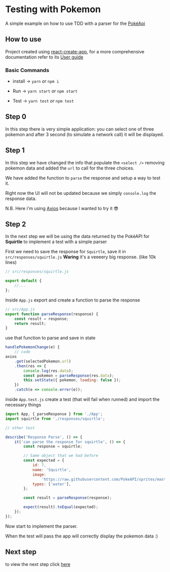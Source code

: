 # Testing with Pokemon

A simple example on how to use TDD with a parser for the [PokéApi](https://pokeapi.co/)

## How to use

Project created using [react-create-app](https://github.com/facebook/create-react-app), for a more comprehensive documentation refer to its [User guide](https://github.com/facebook/create-react-app/blob/master/packages/react-scripts/template/README.md)

### Basic Commands

* install -> `yarn` _or_ `npm i`

* Run -> `yarn start` _or_ `npm start`

* Test -> `yarn test` _or_ `npm test`

## Step 0

In this step there is very simple application: you can select one of three pokemon and after 3 second (to simulate a network call) it will be displayed.

## Step 1

In this step we have changed the info that populate the `<select />` removing pokemon data and added the `url` to call for the three choices.

We have added the function to `parse` the response and setup a way to test it.

Right now the UI will not be updated because we simply `console.log` the response data.

N.B. Here i'm using [Axios](https://github.com/axios/axios) because I wanted to try it :sunglasses:

## Step 2

In the next step we will be using the data returned by the PokéAPI for **Squirtle** to implement a test with a simple parser

First we need to save the response for `Squirtle`, save it in `src/responses/squirtle.js` **Waring** it's a veeeery big response. (like 10k lines)

```javascript
// src/responses/squirtle.js

export default {
    //...
};
```

Inside `App.js` export and create a function to parse the response

```javascript
// src/App.js
export function parseResponse(response) {
    const result = response;
    return result;
}
```

use that function to parse and save in state

```javascript
handlePokemonChange(e) {
    // code
axios
    .get(selectedPokemon.url)
    .then(res => {
        console.log(res.data);
        const pokemon = parseResponse(res.data);
        this.setState({ pokemon, loading: false });
    })
    .catch(e => console.error(e));
```

inside `App.test.js` create a test (that will fail when runned) and import the necessary things

```javascript
import App, { parseResponse } from './App';
import squirtle from './responses/squirtle';

// other test

describe('Response Parse', () => {
    it('can parse the response for squirtle', () => {
        const response = squirtle;

        // Same object that we had before
        const expected = {
            id: 7,
            name: 'Squirtle',
            image:
                'https://raw.githubusercontent.com/PokeAPI/sprites/master/sprites/pokemon/7.png',
            types: ['water'],
        };

        const result = parseResponse(response);

        expect(result).toEqual(expected);
    });
});
```

Now start to implement the parser.

When the test will pass the app will correctly display the pokemon data :)

## Next step

to view the next step click [here](https://github.com/zanza00/testing-with-pokemon/tree/2_testing_squirtle)
